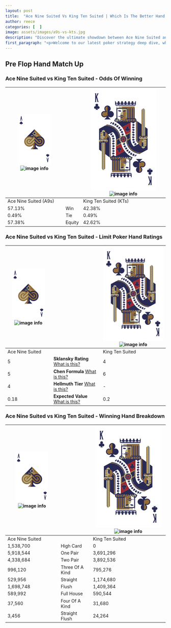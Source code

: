```yaml
---
layout: post
title:  "Ace Nine Suited Vs King Ten Suited | Which Is The Better Hand In Poker? A Complete Guide"
author: reece
categories: [  ]
image: assets/images/a9s-vs-kts.jpg
description: "Discover the ultimate showdown between Ace Nine Suited and King Ten Suited in poker! Uncover the odds, strategies, and scenarios where one hand triumphs over the other. Get ready to up your poker game with this thrilling analysis."
first_paragraph: "<p>Welcome to our latest poker strategy deep dive, where we're pitting two distinct hands against each other in a high-stakes showdown: Ace Nine Suited vs King Ten Suited.</p><p>In the dynamic world of poker, every decision counts, and knowing which hand holds the upper hand is key to your success at the table.</p><p>In this article, we'll dissect these two hands, explore the scenarios where one dominates the other, and equip you with the knowledge to make strategic choices that can tip the odds in your favor.</p><p>Get ready to unravel the intriguing dynamics of these poker hands and elevate your game to new heights.</p>"
---
```




[comment]: # (sp0)

## Pre Flop Hand Match Up

<div class="table hand-ratings" markdown="1"> 



### Ace Nine Suited vs King Ten Suited - Odds Of Winning


    
| ![image info](assets/images/hand1/A.png) ![image info](assets/images/hand1/9s.png) |  | ![image info](assets/images/hand2/K.png) ![image info](assets/images/hand2/Ts.png) |
| -------- | -------- | -------- |
| Ace Nine Suited (A9s) |  | King Ten Suited (KTs) |
| 57.13% | Win | 42.38% |
| 0.49% | Tie | 0.49% |
| 57.38% | Equity | 42.62% |




[comment]: # (sp1)



### Ace Nine Suited vs King Ten Suited - Limit Poker Hand Ratings


    
| ![image info](assets/images/hand1/A.png) ![image info](assets/images/hand1/9s.png) |  | ![image info](assets/images/hand2/K.png) ![image info](assets/images/hand2/Ts.png) |
| -------- | -------- | -------- |
| Ace Nine Suited |  | King Ten Suited |
| 5 | **Sklansky Rating** [What is this?](/sklansky-rating-explained) | 4 |
| 5 | **Chen Formula** [What is this?](/chen-formula-explained) | 6 |
| 4 | **Hellmuth Tier** [What is this?](/Hellmuth-tier-explained) | - |
| 0.18 | **Expected Value** [What is this?](/expected-value-explained) | 0.2 |




[comment]: # (sp2)



### Ace Nine Suited vs King Ten Suited - Winning Hand Breakdown


    
| ![image info](assets/images/hand1/A.png) ![image info](assets/images/hand1/9s.png) |  | ![image info](assets/images/hand2/K.png) ![image info](assets/images/hand2/Ts.png) |
| -------- | -------- | -------- |
| Ace Nine Suited |  | King Ten Suited |
| 1,538,700 | High Card | 0 |
| 5,918,544 | One Pair | 3,691,296 |
| 4,338,684 | Two Pair | 3,892,536 |
| 996,120 | Three Of A Kind | 795,276 |
| 529,956 | Straight | 1,174,680 |
| 1,698,748 | Flush | 1,409,364 |
| 589,992 | Full House | 590,544 |
| 37,560 | Four Of A Kind | 31,680 |
| 3,456 | Straight Flush | 24,264 |




[comment]: # (sp3)



</div>

[comment]: # (sp4)



[comment]: # (sp5)


